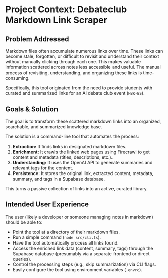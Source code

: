 # Project Context: Debateclub Markdown Link Scraper

## Problem Addressed

Markdown files often accumulate numerous links over time. These links can become stale, forgotten, or difficult to revisit and understand their context without manually clicking through each one. This makes valuable information scattered across notes less accessible and useful. The manual process of revisiting, understanding, and organizing these links is time-consuming.

Specifically, this tool originated from the need to provide students with curated and summarized links for an AI debate club event (`HBK-BS`).

## Goals & Solution

The goal is to transform these scattered markdown links into an organized, searchable, and summarized knowledge base.

The solution is a command-line tool that automates the process:
1.  **Extraction:** It finds links in designated markdown files.
2.  **Enrichment:** It crawls the linked web pages using Firecrawl to get content and metadata (titles, descriptions, etc.).
3.  **Understanding:** It uses the OpenAI API to generate summaries and relevant tags for the content.
4.  **Persistence:** It stores the original link, extracted content, metadata, summary, and tags in a Supabase database.

This turns a passive collection of links into an active, curated library.

## Intended User Experience

The user (likely a developer or someone managing notes in markdown) should be able to:
- Point the tool at a directory of their markdown files.
- Run a simple command (`node src/cli.ts`).
- Have the tool automatically process all links found.
- Access the enriched link data (content, summary, tags) through the Supabase database (presumably via a separate frontend or direct queries).
- Control the processing steps (e.g., skip summarization) via CLI flags.
- Easily configure the tool using environment variables (`.envrc`). 
